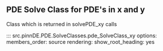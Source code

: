 PDE Solve Class for PDE's in x and y
----------------

Class which is returned in solvePDE_xy calls

::: src.pinnDE.PDE.SolveClasses.pde_SolveClass_xy
    options:
        members_order: source
    rendering:
      show_root_heading: yes